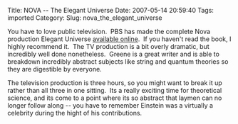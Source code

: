 Title: NOVA -- The Elegant Universe
Date: 2007-05-14 20:59:40
Tags: imported
Category: 
Slug: nova_the_elegant_universe

You have to love public television.  PBS has made the complete Nova production Elegant Universe <a href="http://www.pbs.org/wgbh/nova/elegant/program_d_t.html">available online</a>.  If you haven't read the book, I highly recommend it.  The TV production is a bit overly dramatic, but incredibly well done nonetheless.  Greene is a great writer and is able to breakdown incredibly abstract subjects like string and quantum theories so they are digestible by everyone.

The television production is three hours, so you might want to break it up rather than all three in one sitting.  Its a really exciting time for theoretical science, and its come to a point where its so abstract that laymen can no longer follow along -- you have to remember Einstein was a virtually a celebrity during the hight of his contributions.
